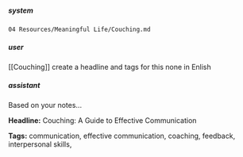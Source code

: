 ##### system
```sc-context
04 Resources/Meaningful Life/Couching.md
```

##### user
[[Couching]] create a headline and tags for this none in Enlish

##### assistant
Based on your notes...

**Headline:** Couching: A Guide to Effective Communication

**Tags:** communication, effective communication, coaching, feedback, interpersonal skills,